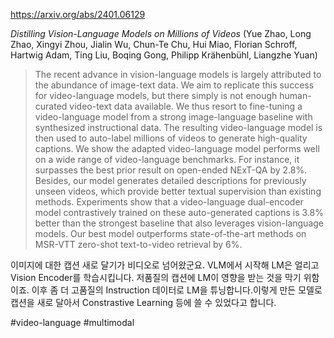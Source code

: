 https://arxiv.org/abs/2401.06129

*Distilling Vision-Language Models on Millions of Videos* (Yue Zhao, Long Zhao, Xingyi Zhou, Jialin Wu, Chun-Te Chu, Hui Miao, Florian Schroff, Hartwig Adam, Ting Liu, Boqing Gong, Philipp Krähenbühl, Liangzhe Yuan)

> The recent advance in vision-language models is largely attributed to the abundance of image-text data. We aim to replicate this success for video-language models, but there simply is not enough human-curated video-text data available. We thus resort to fine-tuning a video-language model from a strong image-language baseline with synthesized instructional data. The resulting video-language model is then used to auto-label millions of videos to generate high-quality captions. We show the adapted video-language model performs well on a wide range of video-language benchmarks. For instance, it surpasses the best prior result on open-ended NExT-QA by 2.8%. Besides, our model generates detailed descriptions for previously unseen videos, which provide better textual supervision than existing methods. Experiments show that a video-language dual-encoder model contrastively trained on these auto-generated captions is 3.8% better than the strongest baseline that also leverages vision-language models. Our best model outperforms state-of-the-art methods on MSR-VTT zero-shot text-to-video retrieval by 6%.

이미지에 대한 캡션 새로 달기가 비디오로 넘어왔군요. VLM에서 시작해 LM은 얼리고 Vision Encoder를 학습시킵니다. 저품질의 캡션에 LM이 영향을 받는 것을 막기 위함이죠. 이후 좀 더 고품질의 Instruction 데이터로 LM을 튜닝합니다.이렇게 만든 모델로 캡션을 새로 달아서 Constrastive Learning 등에 쓸 수 있었다고 합니다.

#video-language #multimodal 